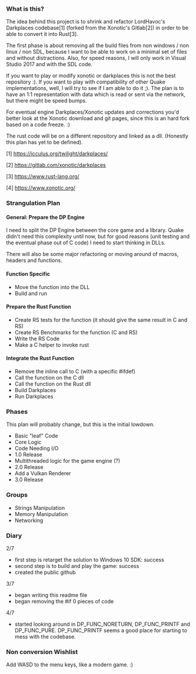 ### What is this?

The idea behind this project is to shrink and refactor LordHavoc's
Darkplaces codebase[1] (forked from the Xonotic's Gitlab[2]) in order
to be able to convert it into Rust[3].

The first phase is about removing all the build files from non windows
/  non linux / non SDL, because I want to be able to work on a minimal
set of files and without distractions. Also, for speed reasons, I will
only work in Visual Studio 2017 and with the SDL code.

If you want to play or modify xonotic or darkplaces this is not the
best repository :). If you want to play with compatibility of other
Quake implementations, well, I will try to see if I am able to do it
;). The plan is to have an 1:1 representation with data which is read
or sent via the network, but there might be speed bumps. 

For eventual engine Darkplaces/Xonotic updates and corrections you'd
better look at the Xonotic download and git pages, since this is an
hard fork based on a code freeze. :)

The rust code will be on a different repository and linked as a dll.
(Honestly this plan has yet to be defined).

[1] https://icculus.org/twilight/darkplaces/

[2] https://gitlab.com/xonotic/darkplaces

[3] https://www.rust-lang.org/

[4] https://www.xonotic.org/

### Strangulation Plan

#### General: Prepare the DP Engine

I need to split the DP Engine between the core game and a library.
Quake didn't need this complexity until now, but for good reasons
(unit testing and the eventual phase out of C code) I need to
start thinking in DLLs.

There will also be some major refactoring or moving around of macros,
headers and functions.

#### Function Specific

* Move the function into the DLL
* Build and run

#### Prepare the Rust Function

* Create RS tests for the function (it should give the same result 
in C and RS)
* Create RS Benchmarks for the function (C and RS)
* Write the RS Code
* Make a C helper to invoke rust

#### Integrate the Rust Function

* Remove the inline call to C (with a specific #ifdef)
* Call the function on the C dll
* Call the function on the Rust dll
* Build Darkplaces
* Run Darkplaces

### Phases

This plan will probably change, but this is the initial lowdown.

* Basic "leaf" Code
* Core Logic
* Code Needing I/O
* 1.0 Release
* Multithreaded logic for the game engine (?)
* 2.0 Release
* Add a Vulkan Renderer
* 3.0 Release

### Groups

* Strings Manipulation
* Memory Manipulation
* Networking

### Diary

2/7 
* first step is retarget the solution to Windows 10 SDK: success
* second step is to build and play the game: success
* created the public github

3/7
* began writing this readme file
* began removing the #if 0 pieces of code

4/7
* started looking around in DP_FUNC_NORETURN, DP_FUNC_PRINTF and DP_FUNC_PURE.
DP_FUNC_PRINTF seems a good place for starting to mess with the codebase.

### Non conversion Wishlist

Add WASD to the menu keys, like a modern game. :)
